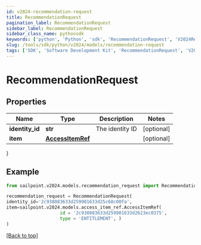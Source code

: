 ```yaml
---
id: v2024-recommendation-request
title: RecommendationRequest
pagination_label: RecommendationRequest
sidebar_label: RecommendationRequest
sidebar_class_name: pythonsdk
keywords: ['python', 'Python', 'sdk', 'RecommendationRequest', 'V2024RecommendationRequest'] 
slug: /tools/sdk/python/v2024/models/recommendation-request
tags: ['SDK', 'Software Development Kit', 'RecommendationRequest', 'V2024RecommendationRequest']
---
```


# RecommendationRequest


## Properties

Name | Type | Description | Notes
------------ | ------------- | ------------- | -------------
**identity_id** | **str** | The identity ID | [optional] 
**item** | [**AccessItemRef**](access-item-ref) |  | [optional] 
}

## Example

```python
from sailpoint.v2024.models.recommendation_request import RecommendationRequest

recommendation_request = RecommendationRequest(
identity_id='2c938083633d259901633d25c68c00fa',
item=sailpoint.v2024.models.access_item_ref.AccessItemRef(
                    id = '2c938083633d259901633d2623ec0375', 
                    type = 'ENTITLEMENT', )
)

```
[[Back to top]](#) 

